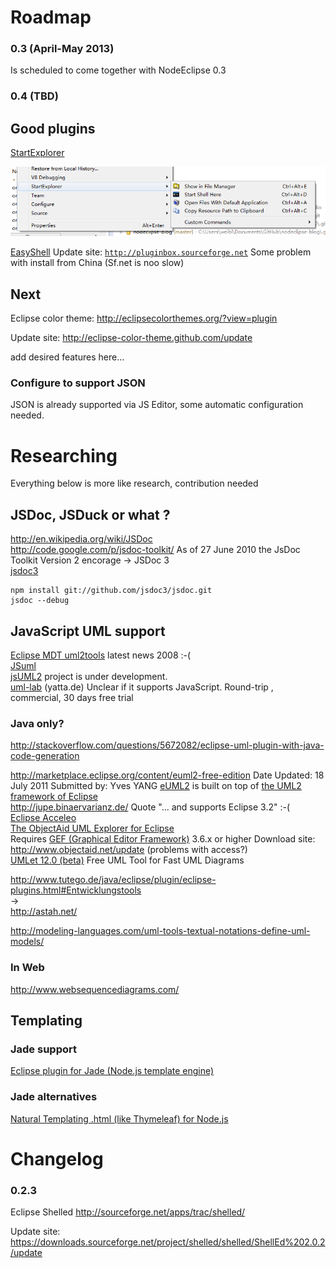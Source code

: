# Roadmap

### 0.3 (April-May 2013)

Is scheduled to come together with NodeEclipse 0.3

### 0.4 (TBD)

## Good plugins

[StartExplorer](http://marketplace.eclipse.org/node/641101)

![StartExplorer.png](Pictures/Plugins/StartExplorer.png) 

[EasyShell](http://marketplace.eclipse.org/content/easyshell)
Update site: <code>http://pluginbox.sourceforge.net</code>
Some problem with install from China (Sf.net is noo slow)
  

## Next

Eclipse color theme:
http://eclipsecolorthemes.org/?view=plugin 
 
Update site: http://eclipse-color-theme.github.com/update 
 
add desired features here...

### Configure to support JSON

JSON is already supported via JS Editor, some automatic configuration needed. 

# Researching

Everything below is more like research, contribution needed

## JSDoc, JSDuck or what ?

http://en.wikipedia.org/wiki/JSDoc  
http://code.google.com/p/jsdoc-toolkit/  As of 27 June 2010 the JsDoc Toolkit Version 2 encorage -> JSDoc 3  
[jsdoc3](https://github.com/jsdoc3/jsdoc)  

	npm install git://github.com/jsdoc3/jsdoc.git
	jsdoc --debug
	
## JavaScript UML support

[Eclipse MDT uml2tools](http://www.eclipse.org/modeling/mdt/?project=uml2tools#uml2tools) latest news 2008 :-(  
[JSuml](http://jsuml.gaertner-network.de/)  
[jsUML2](http://code.google.com/p/jsuml2/)  project is under development.  
[uml-lab](http://www.uml-lab.com/en/uml-lab/) (yatta.de) Unclear if it supports JavaScript. Round-trip , commercial, 30 days free trial  

### Java only?

http://stackoverflow.com/questions/5672082/eclipse-uml-plugin-with-java-code-generation  

http://marketplace.eclipse.org/content/euml2-free-edition  Date Updated: 18 July 2011 Submitted by: Yves YANG
[eUML2](http://www.soyatec.com/euml2/features/) is built
 on top of [the UML2 framework of Eclipse](http://www.eclipse.org/modeling/mdt/?project=uml2)   
http://jupe.binaervarianz.de/  Quote "... and supports Eclipse 3.2" :-(  
[Eclipse Acceleo](http://www.eclipse.org/acceleo/)  
[The ObjectAid UML Explorer for Eclipse](http://objectaid.com/)   
 Requires [GEF (Graphical Editor Framework)](http://www.eclipse.org/gef/) 3.6.x or higher
 Download site: http://www.objectaid.net/update  (problems with access?)   
[UMLet 12.0 (beta)](http://www.umlet.com/) Free UML Tool for Fast UML Diagrams

http://www.tutego.de/java/eclipse/plugin/eclipse-plugins.html#Entwicklungstools  
->  
http://astah.net/    

http://modeling-languages.com/uml-tools-textual-notations-define-uml-models/  

### In Web 

http://www.websequencediagrams.com/

## Templating

### Jade support

[Eclipse plugin for Jade (Node.js template engine)](http://stackoverflow.com/questions/15610410/eclipse-plugin-for-jade-node-js-template-engine/15610469)

### Jade alternatives

[Natural Templating .html (like Thymeleaf) for Node.js](http://stackoverflow.com/questions/15652602/natural-templating-html-like-thymeleaf-for-node-js)


# Changelog

### 0.2.3

Eclipse Shelled
http://sourceforge.net/apps/trac/shelled/ 

Update site: https://downloads.sourceforge.net/project/shelled/shelled/ShellEd%202.0.2/update


